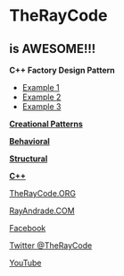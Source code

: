 # TheRayCode
## is AWESOME!!!
**C++ Factory Design Pattern**

 * [Example 1](FY1/)
 * [Example 2](FY2/)
 * [Example 3](FY3/README.md)

**[Creational Patterns](../README.md)**

**[Behavioral](../../Behavioral/README.md)**

**[Structural](../../Structural/README.md)**

**[C++](../../../README.md)**  

[TheRayCode.ORG](https://www.TheRayCode.org)

[RayAndrade.COM](https://www.RayAndrade.com)


[Facebook](https://www.facebook.com/TheRayCode/)

[Twitter @TheRayCode](https://www.twitter.com/TheRayCode/)

[YouTube](https://www.youtube.com/AndradeRay/)







